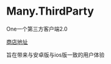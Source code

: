 # Many.ThirdParty
One一个第三方客户端2.0

[商店地址](https://www.microsoft.com/store/apps/9nblggh4p3bt)

旨在带来与安卓版与ios版一致的用户体验
